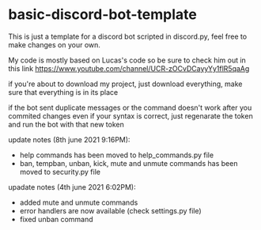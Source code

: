 # basic-discord-bot-template
This is just a template for a discord bot scripted in discord.py, feel free to make changes on your own.

My code is mostly based on Lucas's code so be sure to check him out in this link https://www.youtube.com/channel/UCR-zOCvDCayyYy1flR5qaAg


if you're about to download my project, just download everything, make sure that everything is in its place

if the bot sent duplicate messages or the command doesn't work after you commited changes even if your syntax is correct, just regenarate the token and run the bot with that new token

update notes (8th june 2021 9:16PM):
- help commands has been moved to help_commands.py file
- ban, tempban, unban, kick, mute and unmute commands has been moved to security.py file

upadate notes (4th june 2021 6:02PM):
- added mute and unmute commands
- error handlers are now available (check settings.py file)
- fixed unban command
 
